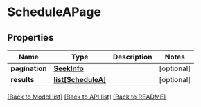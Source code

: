 # ScheduleAPage

## Properties
Name | Type | Description | Notes
------------ | ------------- | ------------- | -------------
**pagination** | [**SeekInfo**](SeekInfo.md) |  | [optional]
**results** | [**list[ScheduleA]**](ScheduleA.md) |  | [optional]

[[Back to Model list]](../README.md#documentation-for-models) [[Back to API list]](../README.md#documentation-for-api-endpoints) [[Back to README]](../README.md)
